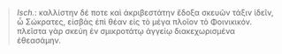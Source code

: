 

>  *Isch.*: καλλίστην δέ ποτε καὶ ἀκριβεστάτην ἔδοξα σκευῶν τάξιν ἰδεῖν, ὦ Σώκρατες, εἰσβὰς ἐπὶ θέαν εἰς τὸ μέγα πλοῖον τὸ Φοινικικόν. πλεῖστα γὰρ σκεύη ἐν σμικροτάτῳ ἀγγείῳ διακεχωρισμένα ἐθεασάμην.